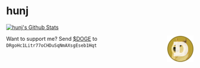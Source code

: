 # hunj

[![hunj's Github Stats](https://github-readme-stats.vercel.app/api?username=hunj&count_private=true&show_icons=true)](https://github.com/anuraghazra/github-readme-stats)

<div>
  <img src="img/dogecoin.png" align="right" width="72" height="72">
  Want to support me? Send <a href="https://dogecoin.com/" target="_blank">$DOGE</a> to <code>DRgoHc1Litr77oCHDuSqNmAXsgEseb1Hqt</code>
</div>
